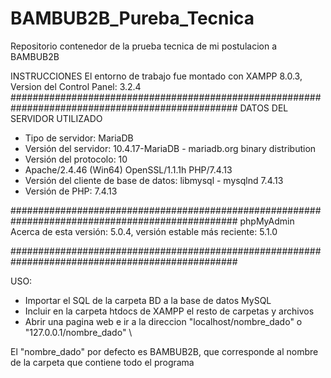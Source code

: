 # BAMBUB2B_Pureba_Tecnica
Repositorio contenedor de la prueba tecnica de mi postulacion a BAMBUB2B


INSTRUCCIONES
El entorno de trabajo fue montado con XAMPP 8.0.3, Version del Control Panel: 3.2.4
\#################################################################################################
DATOS DEL SERVIDOR UTILIZADO

- Tipo de servidor: MariaDB
- Versión del servidor: 10.4.17-MariaDB - mariadb.org binary distribution
- Versión del protocolo: 10
- Apache/2.4.46 (Win64) OpenSSL/1.1.1h PHP/7.4.13
- Versión del cliente de base de datos: libmysql - mysqlnd 7.4.13
- Versión de PHP: 7.4.13


\#################################################################################################
phpMyAdmin \
Acerca de esta versión: 5.0.4, versión estable más reciente: 5.1.0

\#################################################################################################

USO:
- Importar el SQL de la carpeta BD a la base de datos MySQL
- Incluir en la carpeta htdocs de XAMPP el resto de carpetas y archivos
- Abrir una pagina web e ir a la direccion "localhost/nombre_dado" o "127.0.0.1/nombre_dado"
\

El "nombre_dado" por defecto es BAMBUB2B, que corresponde al nombre de la carpeta que contiene todo el programa
